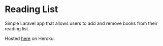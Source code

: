 # Reading List

Simple Laravel app that allows users to add and remove books from their reading list.

Hosted [here](http://mighty-beyond-26465.herokuapp.com/api/books) on Heroku.
